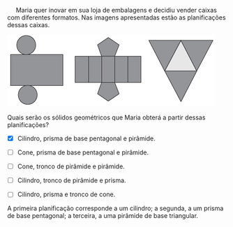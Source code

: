 

     Maria quer inovar em sua loja de embalagens e decidiu vender caixas com diferentes formatos. Nas imagens apresentadas estão as planificações dessas caixas.

![](2916912c-e010-3f74-dd10-293af0188362.png)

Quais serão os sólidos geométricos que Maria obterá a partir dessas planificações?



- [x] Cilindro, prisma de base pentagonal e pirâmide.
- [ ] Cone, prisma de base pentagonal e pirâmide.
- [ ] Cone, tronco de pirâmide e pirâmide.
- [ ] Cilindro, tronco de pirâmide e prisma.
- [ ] Cilindro, prisma e tronco de cone.


A primeira planificação corresponde a um cilindro; a segunda, a um prisma de base pentagonal; a terceira, a uma pirâmide de base triangular.

        